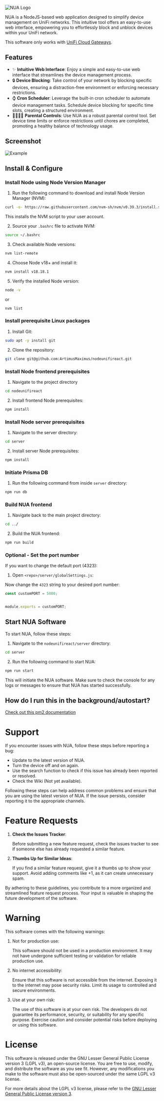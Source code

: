 ![NUA Logo](nua-logo.webp)

NUA is a NodeJS-based web application designed to simplify device management on UniFi networks. This intuitive tool offers an easy-to-use web interface, empowering you to effortlessly block and unblock devices within your UniFi network.

This software only works with [UniFi Cloud Gateways](https://ui.com/us/en/cloud-gateways).

## Features
* ✨ **Intuitive Web Interface**: Enjoy a simple and easy-to-use web interface that streamlines the device management process.
* 🔒 **Device Blocking**: Take control of your network by blocking specific devices, ensuring a distraction-free environment or enforcing necessary restrictions.
* ⌚ **Cron Scheduler**: Leverage the built-in cron scheduler to automate device management tasks. Schedule device blocking for specific time slots, creating a structured environment.
* 👨‍👩‍👧‍👦 **Parental Controls**: Use NUA as a robust parental control tool. Set device time limits or enforce restrictions until chores are completed, promoting a healthy balance of technology usage.

## Screenshot

![Example](example.webp)

## Install & Configure
### Install Node using Node Version Manager
1. Run the following command to download and install Node Version Manager (NVM):
```bash
curl -o- https://raw.githubusercontent.com/nvm-sh/nvm/v0.39.3/install.sh | bash
```
This installs the NVM script to your user account.

2. Source your `.bashrc` file to activate NVM:

```bash
source ~/.bashrc
```

3. Check available Node versions:

```bash
nvm list-remote
```

4. Choose Node v18+ and install it:

```bash
nvm install v18.18.1
```

5. Verify the installed Node version:
```bash
node -v
```
or 
```bash
nvm list
```

### Install prerequisite Linux packages
1. Install Git:
```bash
sudo apt -y install git
```

2. Clone the repository:

```bash
git clone git@github.com:ArtimusMaximus/nodeunifireact.git
```

### Install Node frontend prerequisites
1. Navigate to the project directory

```bash
cd nodeunifireact
```

2. Install frontend Node prerequisites:
```bash
npm install
```

### Install Node server prerequisites
1. Navigate to the server directory:
```bash
cd server
```

2. Install server Node prerequisites:
```bash
npm install
```

### Initiate Prisma DB
1. Run the following command from inside `server` directory:
```bash
npm run db
```

### Build NUA frontend
1. Navigate back to the main project directory:
```bash
cd ../
```
2. Build the NUA frontend:
```bash
npm run build
```

### Optional - Set the port number
If you want to change the default port (4323):
1. Open `<repo>/server/globalSettings.js`:


Now change the `4323` string to your desired port number:

```js
const customPORT = 5000;


module.exports = customPORT;
```

## Start NUA Software
To start NUA, follow these steps:

1. Navigate to the `nodeunifireact/server` directory:
```bash
cd server
```

2. Run the following command to start NUA:
```bash
npm run start
```
This will initiate the NUA software. Make sure to check the console for any logs or messages to ensure that NUA has started successfully.

## How do I run this in the background/autostart?
[Check out this pm2 documentation](https://pm2.keymetrics.io/docs/usage/quick-start/)

# Support
If you encounter issues with NUA, follow these steps before reporting a bug:
* Update to the latest version of NUA.
* Turn the device off and on again.
* Use the search function to check if this issue has already been reported or resolved.
* Check the Wiki (Not yet available).

Following these steps can help address common problems and ensure that you are using the latest version of NUA. If the issue persists, consider reporting it to the appropriate channels.

# Feature Requests
1. **Check the Issues Tracker**:

    Before submitting a new feature request, check the issues tracker to see if someone else has already requested a similar feature.

2. **Thumbs Up for Similar Ideas**:

    If you find a similar feature request, give it a thumbs up to show your support. Avoid adding comments like +1, as it can create unnecessary spam.

By adhering to these guidelines, you contribute to a more organized and streamlined feature request process. Your input is valuable in shaping the future development of the software.  

# Warning
This software comes with the following warnings:

1. Not for production use:

    This software should not be used in a production environment. It may not have undergone sufficient testing or validation for reliable production use.

2.  No internet accessibility:

    Ensure that this software is not accessible from the internet. Exposing it to the internet may pose security risks. Limit its usage to controlled and secure environments.

3. Use at your own risk:

    The use of this software is at your own risk. The developers do not guarantee its performance, security, or suitability for any specific purpose. Exercise caution and consider potential risks before deploying or using this software. 

# License
This software is released under the GNU Lesser General Public License version 3 (LGPL v3), an open-source license. You are free to use, modify, and distribute the software as you see fit. However, any modifications you make to the software must also be open-sourced under the same LGPL v3 license.

For more details about the LGPL v3 license, please refer to the [GNU Lesser General Public License version 3](https://www.gnu.org/licenses/lgpl-3.0.en.html).
